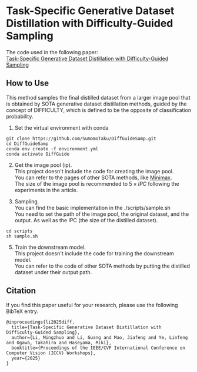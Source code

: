 # Task-Specific Generative Dataset Distillation with Difficulty-Guided Sampling
The code used in the following paper:  
[Task-Specific Generative Dataset Distillation with Difficulty-Guided Sampling](https://arxiv.org/abs/2507.03331)


## How to Use
This method samples the final distilled dataset from a larger image pool that is obtained by SOTA generative dataset distillation methods, guided by the concept of DIFFICULTY, which is defined to be the opposite of classification probability.

1. Set the virtual environment with conda
```
git clone https://github.com/SumomoTaku/DiffGuideSamp.git
cd DiffGuideSamp
conda env create -f environment.yml
conda activate DiffGuide
```
2. Get the image pool (ip).  
   This project doesn't include the code for creating the image pool.  
   You can refer to the pages of other SOTA methods, like [Minimax](https://github.com/vimar-gu/MinimaxDiffusion).  
   The size of the image pool is recommended to $5 \times IPC$ following the experiments in the article.  

3. Sampling.  
  You can find the basic implementation in the ./scripts/sample.sh  
  You need to set the path of the image pool, the original dataset, and the output. As well as the IPC (the size of the distilled dataset).  
```
cd scripts
sh sample.sh
```
5. Train the downstream model.  
   This project doesn't include the code for training the downstream model.  
   You can refer to the code of other SOTA methods by putting the distilled dataset under their output path.  

## Citation
If you find this paper useful for your research, please use the following BibTeX entry.
```
@inproceedings{li2025diff,
  title={Task-Specific Generative Dataset Distillation with Difficulty-Guided Sampling}, 
  author={Li, Mingzhuo and Li, Guang and Mao, Jiafeng and Ye, Linfeng and Ogawa, Takahiro and Haseyama, Miki},
  booktitle={Proceedings of the IEEE/CVF International Conference on Computer Vision (ICCV) Workshops},
  year={2025}
}
```

